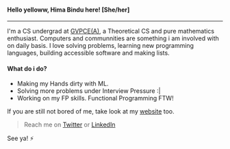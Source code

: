 #### Hello yelloww, Hima Bindu here! [She/her]
_____________________________________________________________________
I'm a CS undergrad at [GVPCE(A)](http://gvpce.ac.in), a Theoretical CS and pure mathematics enthusiast. Computers and communnities are something i am involved with on daily basis. I love solving problems, learning new programming languages, building accessible software and making lists.

#### What do i do?
- Making my Hands dirty with ML.
- Solving more problems under Interview Pressure :|
- Working on my FP skills. Functional Programming FTW!

If you are still not bored of me, take look at my [website](https://portfolios.talentsprint.com/~hima_bindu) too.

> Reach me on [Twitter](https://twitter.com/BinduTenneti) or [LinkedIn](https://www.linkedin.com/in/hima-bindu-002a45194/)

See ya! :zap:
